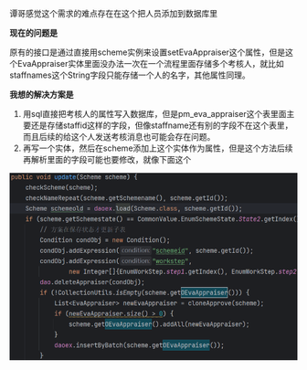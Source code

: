 谭哥感觉这个需求的难点存在在这个把人员添加到数据库里

**现在的问题是**

原有的接口是通过直接用scheme实例来设置setEvaAppraiser这个属性，但是这个EvaAppraiser实体里面没办法一次在一个流程里面存储多个考核人，就比如staffnames这个String字段只能存储一个人的名字，其他属性同理。

**我想的解决方案是**

1. 用sql直接把考核人的属性写入数据库，但是pm_eva_appraiser这个表里面主要还是存储staffid这样的字段，但像staffname还有别的字段不在这个表里，而且后续的给这个人发送考核消息也可能会存在问题。
2. 再写一个实体，然后在scheme添加上这个实体作为属性，但是这个方法后续再解析里面的字段可能也要修改，就像下面这个

![](https://raw.githubusercontent.com/xiechen274/ChenCsNote/images/images/image-20241029160436700.png)



